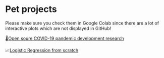 # Pet projects

Please make sure you check them in Google Colab since there are a lot of interactive plots which are not displayed in GitHub!

🌡️[Open soure COVID-19 pandemic development research](https://colab.research.google.com/github/malakanton/pet_projects/blob/main/Covid19_cases_pet.ipynb)

📈[Logistic Regression from scratch](https://colab.research.google.com/github/malakanton/pet_projects/blob/main/LogRegression_custom.ipynb)
